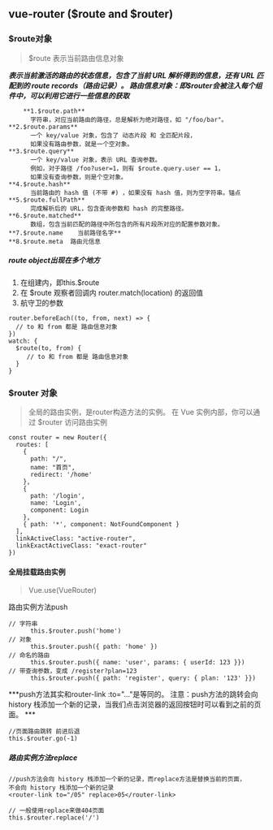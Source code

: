 ## vue-router ($route and $router)

### $route对象

> $route 表示当前路由信息对象

***表示当前激活的路由的状态信息，包含了当前 URL 解析得到的信息，还有 URL 匹配到的 route records（路由记录）。
路由信息对象：即$router会被注入每个组件中，可以利用它进行一些信息的获取***

```
	**1.$route.path**
      字符串，对应当前路由的路径，总是解析为绝对路径，如 "/foo/bar"。
**2.$route.params**
      一个 key/value 对象，包含了 动态片段 和 全匹配片段，
      如果没有路由参数，就是一个空对象。
**3.$route.query**
      一个 key/value 对象，表示 URL 查询参数。
      例如，对于路径 /foo?user=1，则有 $route.query.user == 1，
      如果没有查询参数，则是个空对象。
**4.$route.hash**
      当前路由的 hash 值 (不带 #) ，如果没有 hash 值，则为空字符串。锚点
**5.$route.fullPath**
      完成解析后的 URL，包含查询参数和 hash 的完整路径。
**6.$route.matched**
      数组，包含当前匹配的路径中所包含的所有片段所对应的配置参数对象。
**7.$route.name    当前路径名字**
**8.$route.meta  路由元信息
```

##### route object出现在多个地方

1. 在组建内，即this.$route 
2. 在 $route 观察者回调内 router.match(location) 的返回值
3. 航守卫的参数

```
router.beforeEach((to, from, next) => {
  // to 和 from 都是 路由信息对象
})
watch: {
  $route(to, from) {
     // to 和 from 都是 路由信息对象
  }
}
```


### $router 对象

> 全局的路由实例，是router构造方法的实例。
在 Vue 实例内部，你可以通过 $router 访问路由实例

```
const router = new Router({
  routes: [
    {
      path: "/",
      name: "首页",
      redirect: '/home'
    },
    {
      path: '/login',
      name: 'Login',
      component: Login
    },
    { path: '*', component: NotFoundComponent }
  ],
  linkActiveClass: "active-router",
  linkExactActiveClass: "exact-router"
})
```

#### 全局挂载路由实例

> Vue.use(VueRouter)

路由实例方法push

```
// 字符串
      this.$router.push('home')
// 对象
      this.$router.push({ path: 'home' })
// 命名的路由
      this.$router.push({ name: 'user', params: { userId: 123 }})
// 带查询参数，变成 /register?plan=123
      this.$router.push({ path: 'register', query: { plan: '123' }})
```

***push方法其实和router-link :to="..."是等同的。
注意：push方法的跳转会向 history 栈添加一个新的记录，当我们点击浏览器的返回按钮时可以看到之前的页面。 ***

```
//页面路由跳转 前进后退
this.$router.go(-1)
```

##### 路由实例方法replace

```
//push方法会向 history 栈添加一个新的记录，而replace方法是替换当前的页面，
不会向 history 栈添加一个新的记录
<router-link to="/05" replace>05</router-link>

// 一般使用replace来做404页面
this.$router.replace('/')
```




